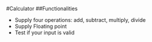#Calculator
##Functionalities
  - Supply four operations: add, subtract, multiply, divide
  - Supply Floating point
  - Test if your input is valid